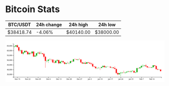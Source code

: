 # Bitcoin Stats

BTC/USDT|24h change|24h high|24h low|
|---|---|---|---|
|$38418.74|-4.06%|$40140.00|$38000.00|

<img src="./chart.svg">
